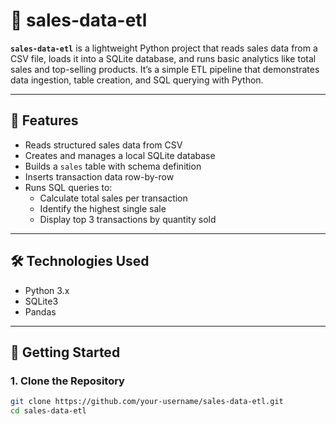 # 🧾 sales-data-etl

**`sales-data-etl`** is a lightweight Python project that reads sales data from a CSV file, loads it into a SQLite database, and runs basic analytics like total sales and top-selling products. It’s a simple ETL pipeline that demonstrates data ingestion, table creation, and SQL querying with Python.

---

## 📌 Features

- Reads structured sales data from CSV
- Creates and manages a local SQLite database
- Builds a `sales` table with schema definition
- Inserts transaction data row-by-row
- Runs SQL queries to:
  - Calculate total sales per transaction
  - Identify the highest single sale
  - Display top 3 transactions by quantity sold

---

## 🛠️ Technologies Used

- Python 3.x
- SQLite3
- Pandas

---

## 🚀 Getting Started

### 1. Clone the Repository

```bash
git clone https://github.com/your-username/sales-data-etl.git
cd sales-data-etl
